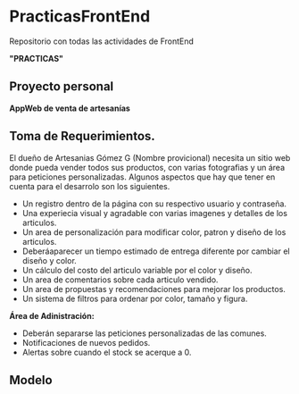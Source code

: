 # PracticasFrontEnd
Repositorio con todas las actividades de FrontEnd

**"PRACTICAS"**

## Proyecto personal

**AppWeb de venta de artesanías**


## **Toma de Requerimientos.**

El dueño de Artesanias Gómez G (Nombre provicional) necesita un sitio web donde pueda vender todos sus productos, con varias fotografias y un área para peticiones personalizadas. Algunos aspectos que hay que tener en cuenta para el desarrolo son los siguientes.

- Un registro dentro de la página con su respectivo usuario y contraseña.
- Una experiecia visual y agradable con varias imagenes y detalles de los articulos.
- Un area de personalización para modificar color, patron y diseño de los articulos.
- Deberáaparecer un tiempo estimado de entrega diferente por cambiar el diseño y color.
- Un cálculo del costo del articulo variable por el color y diseño.
- Un area de comentarios sobre cada articulo vendido.
- Un area de propuestas y recomendaciones para mejorar los productos.
- Un sistema de filtros para ordenar por color, tamaño y figura.


**Área de Adinistración:**
- Deberán separarse las peticiones personalizadas de las comunes.
- Notificaciones de nuevos pedidos.
- Alertas sobre cuando el stock se acerque a 0.


## **Modelo**

